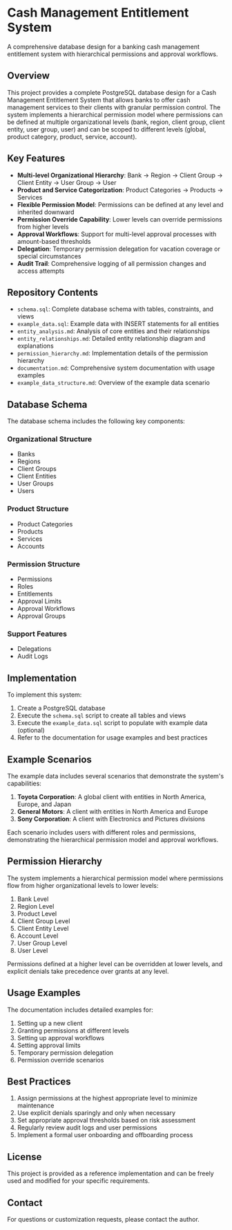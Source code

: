 # Cash Management Entitlement System

A comprehensive database design for a banking cash management entitlement system with hierarchical permissions and approval workflows.

## Overview

This project provides a complete PostgreSQL database design for a Cash Management Entitlement System that allows banks to offer cash management services to their clients with granular permission control. The system implements a hierarchical permission model where permissions can be defined at multiple organizational levels (bank, region, client group, client entity, user group, user) and can be scoped to different levels (global, product category, product, service, account).

## Key Features

- **Multi-level Organizational Hierarchy**: Bank → Region → Client Group → Client Entity → User Group → User
- **Product and Service Categorization**: Product Categories → Products → Services
- **Flexible Permission Model**: Permissions can be defined at any level and inherited downward
- **Permission Override Capability**: Lower levels can override permissions from higher levels
- **Approval Workflows**: Support for multi-level approval processes with amount-based thresholds
- **Delegation**: Temporary permission delegation for vacation coverage or special circumstances
- **Audit Trail**: Comprehensive logging of all permission changes and access attempts

## Repository Contents

- `schema.sql`: Complete database schema with tables, constraints, and views
- `example_data.sql`: Example data with INSERT statements for all entities
- `entity_analysis.md`: Analysis of core entities and their relationships
- `entity_relationships.md`: Detailed entity relationship diagram and explanations
- `permission_hierarchy.md`: Implementation details of the permission hierarchy
- `documentation.md`: Comprehensive system documentation with usage examples
- `example_data_structure.md`: Overview of the example data scenario

## Database Schema

The database schema includes the following key components:

### Organizational Structure
- Banks
- Regions
- Client Groups
- Client Entities
- User Groups
- Users

### Product Structure
- Product Categories
- Products
- Services
- Accounts

### Permission Structure
- Permissions
- Roles
- Entitlements
- Approval Limits
- Approval Workflows
- Approval Groups

### Support Features
- Delegations
- Audit Logs

## Implementation

To implement this system:

1. Create a PostgreSQL database
2. Execute the `schema.sql` script to create all tables and views
3. Execute the `example_data.sql` script to populate with example data (optional)
4. Refer to the documentation for usage examples and best practices

## Example Scenarios

The example data includes several scenarios that demonstrate the system's capabilities:

1. **Toyota Corporation**: A global client with entities in North America, Europe, and Japan
2. **General Motors**: A client with entities in North America and Europe
3. **Sony Corporation**: A client with Electronics and Pictures divisions

Each scenario includes users with different roles and permissions, demonstrating the hierarchical permission model and approval workflows.

## Permission Hierarchy

The system implements a hierarchical permission model where permissions flow from higher organizational levels to lower levels:

1. Bank Level
2. Region Level
3. Product Level
4. Client Group Level
5. Client Entity Level
6. Account Level
7. User Group Level
8. User Level

Permissions defined at a higher level can be overridden at lower levels, and explicit denials take precedence over grants at any level.

## Usage Examples

The documentation includes detailed examples for:

1. Setting up a new client
2. Granting permissions at different levels
3. Setting up approval workflows
4. Setting approval limits
5. Temporary permission delegation
6. Permission override scenarios

## Best Practices

1. Assign permissions at the highest appropriate level to minimize maintenance
2. Use explicit denials sparingly and only when necessary
3. Set appropriate approval thresholds based on risk assessment
4. Regularly review audit logs and user permissions
5. Implement a formal user onboarding and offboarding process

## License

This project is provided as a reference implementation and can be freely used and modified for your specific requirements.

## Contact

For questions or customization requests, please contact the author.
